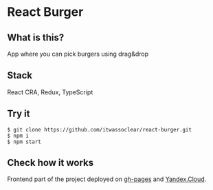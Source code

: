 # React Burger

## What is this?

App where you can pick burgers using drag&drop

## Stack

React CRA, Redux, TypeScript

## Try it

```
$ git clone https://github.com/itwassoclear/react-burger.git
$ npm i
$ npm start
```

## Check how it works

Frontend part of the project deployed on [gh-pages](https://itwassoclear.github.io/react-burger/)
and [Yandex.Cloud](http://stellar-burgers.students.nomoredomains.xyz/).
